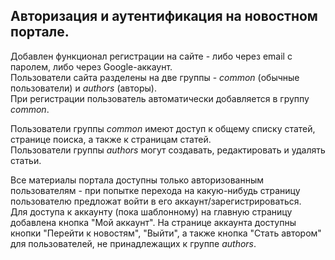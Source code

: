 ## Авторизация и аутентификация на новостном портале.  
  
Добавлен функционал регистрации на сайте - либо через email с паролем, либо через Google-аккаунт.  
Пользователи сайта разделены на две группы - *common* (обычные пользователи) и *authors* (авторы).  
При регистрации пользователь автоматически добавляется в группу *common*.  
  
Пользователи группы *common* имеют доступ к общему списку статей, странице поиска, а также к страницам статей.  
Пользователи группы *authors* могут создавать, редактировать и удалять статьи.  
  
Все материалы портала доступны только авторизованным пользователям - при попытке перехода на какую-нибудь страницу пользователю предложат войти в его аккаунт/зарегистрироваться.  
Для доступа к аккаунту (пока шаблонному) на главную страницу добавлена кнопка "Мой аккаунт". На странице аккаунта доступны кнопки "Перейти к новостям", "Выйти", 
а также кнопка "Стать автором" для пользователей, не принадлежащих к группе *authors*.
